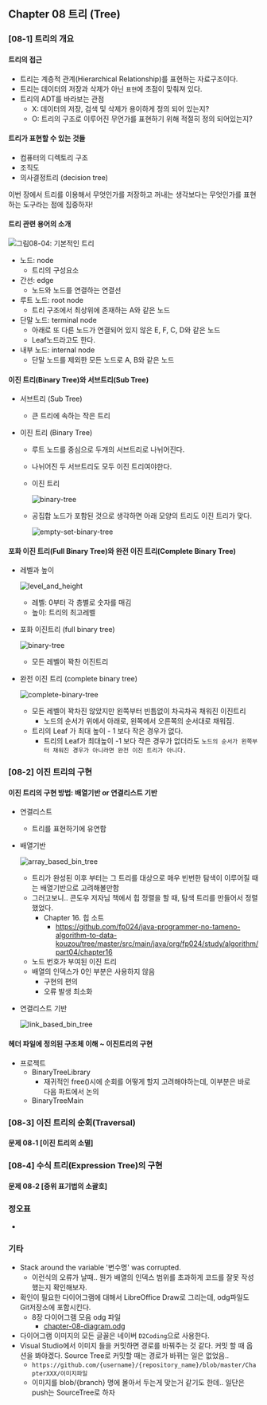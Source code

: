 ## Chapter 08 트리 (Tree)

### [08-1] 트리의 개요

#### 트리의 접근
* 트리는 계층적 관계(Hierarchical Relationship)를 표현하는 자료구조이다.
* 트리는 데이터의 저장과 삭제가 아닌 `표현`에 초점이 맞춰져 있다.
* 트리의 ADT를 바라보는 관점
  * X: 데이터의 저장, 검색 및 삭제가 용이하게 정의 되어 있는지?
  * O: 트리의 구조로 이루어진 무언가를 표현하기 위해 적절히 정의 되어있는지?

#### 트리가 표현할 수 있는 것들

* 컴퓨터의 디렉토리 구조
* 조직도
* 의사결정트리 (decision tree)

이번 장에서 트리를 이용해서 무엇인가를 저장하고 꺼내는 생각보다는 무엇인가를 표현하는 도구라는 점에 집중하자!



#### 트리 관련 용어의 소개

![그림08-04: 기본적인 트리](doc-resources/default-tree-exam.png)

* 노드: node
  * 트리의 구성요소
* 간선: edge
  * 노드와 노드를 연결하는 연결선
* 루트 노드: root node
  * 트리 구조에서 최상위에 존재하는 A와 같은 노드
* 단말 노드: terminal node
  * 아래로 또 다른 노드가 연결되어 있지 않은 E, F, C, D와 같은 노드
  * Leaf노드라고도 한다.
* 내부 노드: internal node
  * 단말 노드를 제외한 모든 노드로 A, B와 같은 노드

#### 이진 트리(Binary Tree)와 서브트리(Sub Tree)

* 서브트리 (Sub Tree)

  * 큰 트리에 속하는 작은 트리

* 이진 트리 (Binary Tree)

  * 루트 노드를 중심으로 두개의 서브트리로 나뉘어진다.

  * 나뉘어진 두 서브트리도 모두 이진 트리여야한다.

  * 이진 트리

    ![binary-tree](doc-resources/binary-tree.png)

  * 공집합 노드가 포함된 것으로 생각하면 아래 모양의 트리도 이진 트리가 맞다.

    ![empty-set-binary-tree](doc-resources/empty-set-binary-tree.png)

  

#### 포화 이진 트리(Full Binary Tree)와 완전 이진 트리(Complete Binary Tree)

* 레벨과 높이

  ![level_and_height](doc-resources/level_and_height.png)

  * 레벨: 0부터 각 층별로 숫자를 매김
  * 높이: 트리의 최고레벨

* 포화 이진트리 (full binary tree)

  ![binary-tree](doc-resources/binary-tree.png)

  * 모든 레벨이 꽉찬 이진트리

* 완전 이진 트리 (complete binary tree)

  ![complete-binary-tree](doc-resources/complete-binary-tree.png)

  * 모든 레벨이 꽉차진 않았지만 왼쪽부터 빈틈없이 차곡차곡 채워진 이진트리
    * 노드의 순서가 위에서 아래로, 왼쪽에서 오른쪽의 순서대로 채워짐.
  * 트리의 Leaf 가 최대 높이 - 1 보다 작은 경우가 없다. 
    * 트리의 Leaf가 최대높이 -1 보다 작은 경우가 없더라도 `노드의 순서가 왼쪽부터 채워진 경우가 아니라면 완전 이진 트리가 아니다.`



### [08-2] 이진 트리의 구현

#### 이진 트리의 구현 방법: 배열기반 or 연결리스트 기반

* 연결리스트

  * 트리를 표현하기에 유연함

* 배열기반

  ![array_based_bin_tree](./doc-resources/array_based_bin_tree.png)

  * 트리가 완성된 이후 부터는 그 트리를 대상으로 매우 빈번한 탐색이 이루어질 때는 배열기반으로 고려해볼만함
  * 그러고보니.. 콘도우 저자님 책에서 힙 정렬을 할 때, 탐색 트리를 만들어서 정렬했었다.
    * Chapter 16.  힙 소트
      * https://github.com/fp024/java-programmer-no-tameno-algorithm-to-data-kouzou/tree/master/src/main/java/org/fp024/study/algorithm/part04/chapter16
  * 노드 번호가 부여된 이진 트리
  * 배열의 인덱스가 0인 부분은 사용하지 않음
    * 구현의 편의
    * 오류 발생 최소화

* 연결리스트 기반

  ![link_based_bin_tree](./doc-resources/link_based_bin_tree.png)



#### 헤더 파일에 정의된 구조체 이해 ~ 이진트리의 구현

* 프로젝트
  * BinaryTreeLibrary
    * 재귀적인 free()시에 순회를 어떻게 할지 고려해야하는데, 이부분은 바로 다음 파트에서 논의
  * BinaryTreeMain



### [08-3] 이진 트리의 순회(Traversal)

#### 문제 08-1 \[이진 트리의 소멸\]

### [08-4] 수식 트리(Expression Tree)의 구현


#### 문제 08-2 \[중위 표기법의 소괄호\]


### **정오표**
* 

### 기타

* Stack around the variable '변수명' was corrupted.
  * 이런식의 오류가 날때.. 뭔가 배열의 인덱스 범위를 초과하게 코드를 잘못 작성했는지 확인해보자. 
* 확인이 필요한 다이어그램에 대해서 LibreOffice Draw로 그리는데, odg파일도 Git저장소에 포함시킨다.
  * 8장 다이어그램 모음 odg 파일 
    * [chapter-08-diagram.odg](doc-resources/chapter-08-diagram.odg) 
* 다이어그램 이미지의 모든 글꼴은 네이버 `D2Coding`으로 사용한다.
* Visual Studio에서 이미지 들을 커밋하면 경로를 바꿔주는 것 같다. 커밋 할 때 옵션을 봐야겠다. Source Tree로 커밋할 때는 경로가 바뀌는 일은 없었음..
  * `https://github.com/{username}/{repository_name}/blob/master/ChapterXXX/이미지파일`
  * 이미지를 blob/{branch} 명에 몰아서 두는게 맞는거 같기도 한데.. 일단은 push는 SourceTree로 하자

